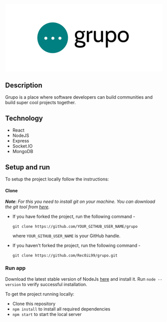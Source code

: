<img src="docs/grupo-logo.png" width="800"/>

## Description

Grupo is a place where software developers can build communities and build super cool projects together.

## Technology

- React
- NodeJS
- Express
- Socket.IO
- MongoDB

## Setup and run

To setup the project locally follow the instructions:

#### Clone

_**Note**_: _For this you need to install git on your machine. You can download the git tool from [here](https://git-scm.com/downloads)._

- If you have forked the project, run the following command -

  `git clone https://github.com/YOUR_GITHUB_USER_NAME/grupo`

  where `YOUR_GITHUB_USER_NAME` is your GitHub handle.

- If you haven't forked the project, run the following command -

  `git clone https://github.com/Rec0iL99/grupo.git`

### Run app

Download the latest stable version of NodeJs [here](https://nodejs.org/en/download/) and install it. Run `node --version` to verify successful installation.

To get the project running locally:

- Clone this repository
- `npm install` to install all required dependencies
- `npm start` to start the local server
